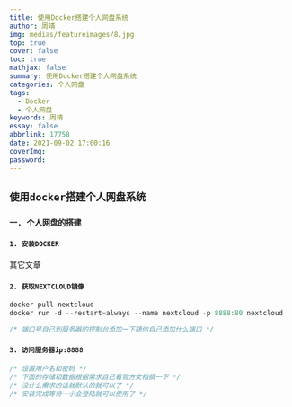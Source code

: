 ```yaml
---
title: 使用Docker搭建个人网盘系统
author: 周靖
img: medias/featureimages/8.jpg
top: true
cover: false
toc: true
mathjax: false
summary: 使用Docker搭建个人网盘系统
categories: 个人网盘
tags:
  - Docker
  - 个人网盘
keywords: 周靖
essay: false
abbrlink: 17758
date: 2021-09-02 17:00:16
coverImg:
password:
---
```


## `使用docker搭建个人网盘系统`

### `一. 个人网盘的搭建`

#### `1. 安装DOCKER`
其它文章

#### `2. 获取NEXTCLOUD镜像`

```js
docker pull nextcloud
docker run -d --restart=always --name nextcloud -p 8888:80 nextcloud

/* 端口号自己到服务器的控制台添加一下随你自己添加什么端口 */
```

#### `3. 访问服务器ip:8888`

```js
/* 设置用户名和密码 */
/* 下面的存储和数据根据需求自己看官方文档搞一下 */
/* 没什么需求的话就默认的就可以了 */
/* 安装完成等待一小会登陆就可以使用了 */
```

